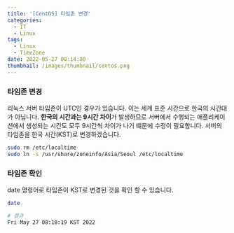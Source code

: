 ```yaml
---
title: '[CentOS] 타임존 변경'
categories:
  - IT
  - Linux
tags:
  - Linux
  - TimeZone
date: 2022-05-27 08:14:00
thumbnail: /images/thumbnail/centos.png
---
```


### 타임존 변경

리눅스 서버 타임존이 UTC인 경우가 있습니다. 이는 세계 표준 시간으로 한국의 시간대가 아닙니다. **한국의 시간과는 9시간 차이**가 발생하므로 서버에서 수행되는 애플리케이션에서 생성되는 시간도 모두 9시간씩 차이가 나기 떄문에 수정이 필요합니다. 서버의 타임존을 한국 시간(KST)로 변경하겠습니다.

```bash
sudo rm /etc/localtime
sudo ln -s /usr/share/zoneinfo/Asia/Seoul /etc/localtime
```

### 타임존 확인

date 명령어로 타임존이 KST로 변경된 것을 확인 할 수 있습니다.

```bash
date

# 결과
Fri May 27 08:18:19 KST 2022
```

